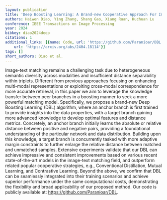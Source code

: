 ```yaml
---
layout: publication
title: 'Deep Boosting Learning: A Brand-new Cooperative Approach For Image-text Matching'
authors: Haiwen Diao, Ying Zhang, Shang Gao, Xiang Ruan, Huchuan Lu
conference: IEEE Transactions on Image Processing
year: 2024
bibkey: diao2024deep
citations: 1
additional_links: [{name: Code, url: 'https://github.com/Paranioar/DBL'}, {name: Paper,
    url: 'https://arxiv.org/abs/2404.18114'}]
tags: []
short_authors: Diao et al.
---
```

Image-text matching remains a challenging task due to heterogeneous semantic
diversity across modalities and insufficient distance separability within
triplets. Different from previous approaches focusing on enhancing multi-modal
representations or exploiting cross-modal correspondence for more accurate
retrieval, in this paper we aim to leverage the knowledge transfer between peer
branches in a boosting manner to seek a more powerful matching model.
Specifically, we propose a brand-new Deep Boosting Learning (DBL) algorithm,
where an anchor branch is first trained to provide insights into the data
properties, with a target branch gaining more advanced knowledge to develop
optimal features and distance metrics. Concretely, an anchor branch initially
learns the absolute or relative distance between positive and negative pairs,
providing a foundational understanding of the particular network and data
distribution. Building upon this knowledge, a target branch is concurrently
tasked with more adaptive margin constraints to further enlarge the relative
distance between matched and unmatched samples. Extensive experiments validate
that our DBL can achieve impressive and consistent improvements based on
various recent state-of-the-art models in the image-text matching field, and
outperform related popular cooperative strategies, e.g., Conventional
Distillation, Mutual Learning, and Contrastive Learning. Beyond the above, we
confirm that DBL can be seamlessly integrated into their training scenarios and
achieve superior performance under the same computational costs, demonstrating
the flexibility and broad applicability of our proposed method. Our code is
publicly available at: https://github.com/Paranioar/DBL.